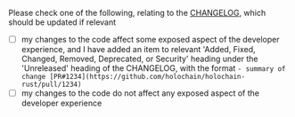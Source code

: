 Please check one of the following, relating to the [CHANGELOG](https://github.com/holochain/holochain-rust/blob/develop/CHANGELOG.md), which should be updated if relevant
- [ ] my changes to the code affect some exposed aspect of the developer experience, and I have added an item to relevant 'Added, Fixed, Changed, Removed, Deprecated, or Security' heading under the 'Unreleased' heading of the CHANGELOG, with the format `- summary of change [PR#1234](https://github.com/holochain/holochain-rust/pull/1234)`
- [ ] my changes to the code do not affect any exposed aspect of the developer experience
